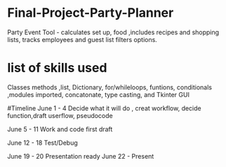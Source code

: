 # Final-Project-Party-Planner
Party Event Tool - calculates set up, food ,includes recipes and shopping lists, tracks employees and guest list filters options.
# list of skills used
Classes methods ,list, Dictionary, for/whileloops, funtions, conditionals ,modules imported, concatonate, type casting, and Tkinter GUI

#Timeline
June  1 -  4 Decide what it will do , creat workflow, decide function,draft userflow, pseudocode

June  5 - 11 Work and code first draft

June 12 - 18 Test/Debug

June 19 - 20 Presentation ready 
June 22 - Present
